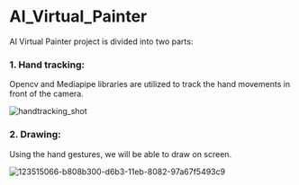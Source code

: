 # AI_Virtual_Painter

AI Virtual Painter project is divided into two parts:

### 1. Hand tracking:

Opencv and Mediapipe libraries are utilized to track the hand movements in front of the camera.

![handtracking_shot](https://user-images.githubusercontent.com/104121811/232717398-828089c2-fb10-4df4-bf9b-478a9ce74b64.jpg)


### 2. Drawing:

Using the hand gestures, we will be able to draw on screen.

![123515066-b808b300-d6b3-11eb-8082-97a67f5493c9](https://user-images.githubusercontent.com/104121811/232717560-bc171f52-bffc-4855-9d31-506f2c6e5063.jpg)
